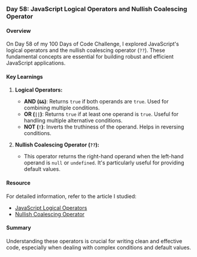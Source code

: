 ### Day 58: JavaScript Logical Operators and Nullish Coalescing Operator

#### Overview

On Day 58 of my 100 Days of Code Challenge, I explored JavaScript's logical operators and the nullish coalescing operator (`??`). These fundamental concepts are essential for building robust and efficient JavaScript applications.

#### Key Learnings

1. **Logical Operators:**
   - **AND (`&&`)**: Returns `true` if both operands are `true`. Used for combining multiple conditions.
   - **OR (`||`)**: Returns `true` if at least one operand is `true`. Useful for handling multiple alternative conditions.
   - **NOT (`!`)**: Inverts the truthiness of the operand. Helps in reversing conditions.

2. **Nullish Coalescing Operator (`??`):**
   - This operator returns the right-hand operand when the left-hand operand is `null` or `undefined`. It's particularly useful for providing default values.

#### Resource

For detailed information, refer to the article I studied:
- [JavaScript Logical Operators](https://javascript.info/logical-operators)
- [Nullish Coalescing Operator](https://javascript.info/nullish-coalescing-operator)

#### Summary

Understanding these operators is crucial for writing clean and effective code, especially when dealing with complex conditions and default values.

